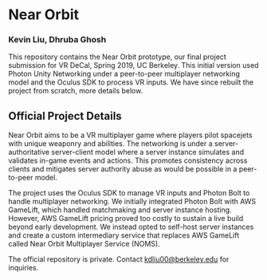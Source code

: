 # Near Orbit
### Kevin Liu, Dhruba Ghosh
This repository contains the Near Orbit prototype, our final project submission for VR DeCal, Spring 2019, UC Berkeley. This initial version used Photon Unity Networking under a peer-to-peer multiplayer networking model and the Oculus SDK to process VR inputs. We have since rebuilt the project from scratch, more details below.

## Official Project Details
Near Orbit aims to be a VR multiplayer game where players pilot spacejets with unique weaponry and abilities. The networking is under a server-authoritative server-client model where a server instance simulates and validates in-game events and actions. This promotes consistency across clients and mitigates server authority abuse as would be possible in a peer-to-peer model.

The project uses the Oculus SDK to manage VR inputs and Photon Bolt to handle multiplayer networking. We initially integrated Photon Bolt with AWS GameLift, which handled matchmaking and server instance hosting. However, AWS GameLift pricing proved too costly to sustain a live build beyond early development. We instead opted to self-host server instances and create a custom intermediary service that replaces AWS GameLift called Near Orbit Multiplayer Service (NOMS).

The official repository is private. Contact kdliu00@berkeley.edu for inquiries.
